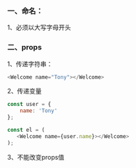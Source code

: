 ### 一、命名：

1、必须以大写字母开头

### 二、props

1、传递字符串：

```js
<Welcome name="Tony"></Welcome>
```

2、传递变量

```js
const user = {
    name: 'Tony'
};

const el = (
   <Welcome name={user.name}></Welcome>
);
```

3、不能改变props值

